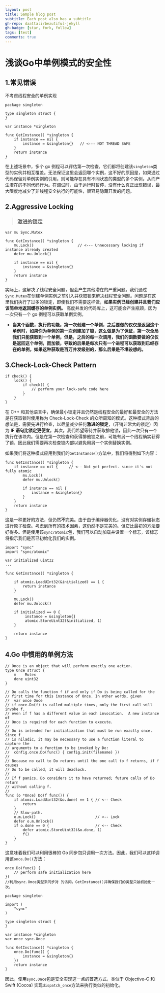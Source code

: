 ```yaml
---
layout: post
title: Sample blog post
subtitle: Each post also has a subtitle
gh-repo: daattali/beautiful-jekyll
gh-badge: [star, fork, follow]
tags: [test]
comments: true
---
```


# 浅谈Go中单例模式的安全性

## 1.常见错误

不考虑线程安全的单例实现

```
package singleton

type singleton struct {
}

var instance *singleton

func GetInstance() *singleton {
	if instance == nil {
		instance = &singleton{}   // <--- NOT THREAD SAFE
	}
	return instance
}
```

在上述场景中，多个 go 例程可以评估第一次检查，它们都将创建该`singleton`类型的实例并相互覆盖。无法保证这里会返回哪个实例，这不好的原因是，如果通过代码保留对单例实例的引用，则可能存在具有不同状态的类型的多个实例，从而产生潜在的不同代码行为。在调试时，由于运行时暂停，没有什么真正出现错误，最大限度地减少了非线程安全执行的可能性，很容易隐藏开发的问题。

## 2.Aggressive Locking

> ### 激进的锁定

```
var mu Sync.Mutex

func GetInstance() *singleton {
    mu.Lock()                    // <--- Unnecessary locking if instance already created
    defer mu.Unlock()

    if instance == nil {
        instance = &singleton{}
    }
    return instance
}
```

实际上，这解决了线程安全问题，但会产生其他潜在的严重问题。我们通过`Sync.Mutex`在创建单例实例之前引入并获取锁来解决线程安全问题。问题是在这里我们执行了过多的锁定，即使我们不需要这样做，**如果实例已经创建并且我们应该简单地返回缓存的单例实例。** 高度并发的代码库上，这可能会产生瓶颈，因为一次只有一个 go 例程可以获取单例实例。

- **当某个函数，执行的功能，第一次创建一个单例，之后要做的仅仅是返回这个单例时，如果你为单例的第一次创建加了锁，这么做是为了保证，第一次全局我们只能获取到一个单例，但是，之后的每一次调用，我们的函数要做的仅仅是返回这个单例，而加锁，导致的后果是每次只有一个进程可以获取到已经存在的单例，如果这种获取是百万并发级别的，那么后果是不堪设想的。**

## 3.Check-Lock-Check Pattern

```
if check() {
    lock() {
        if check() {
            // perform your lock-safe code here
        }
    }
}
```

在 C++ 和其他语言中，确保最小锁定并且仍然是线程安全的最好和最安全的方法是在获取锁时使用称为 Check-Lock-Check 的众所周知的模式。这种模式背后的想法是，需要先进行检查，以尽量减少任何**激进的锁定**，（开销非常大的锁定）因为 **IF 语句比锁定更便宜**。其次，我们希望等待并获取排他锁，因此一次只有一个执行在该块内。但是在第一次检查和获得排他锁之前，可能有另一个线程确实获得了锁，因此我们需要再次检查锁内部以避免用另一个实例替换实例。

如果我们将这种模式应用到我们的`GetInstance()`方法中，我们将得到如下内容：

```
func GetInstance() *singleton {
    if instance == nil {     // <-- Not yet perfect. since it's not fully atomic
        mu.Lock()
        defer mu.Unlock()

        if instance == nil {
            instance = &singleton{}
        }
    }
    return instance
}
```

这是一种更好的方法，但仍然**不**完美。由于由于编译器优化，没有对实例存储状态进行原子检查。考虑到所有的技术因素，这仍然不是完美的。但它比最初的方法要好得多。但是使用该`sync/atomic`包，我们可以自动加载并设置一个标志，该标志将指示我们是否已初始化我们的实例。

```
import "sync"
import "sync/atomic"

var initialized uint32
...

func GetInstance() *singleton {

    if atomic.LoadUInt32(&initialized) == 1 {
		return instance
	}

    mu.Lock()
    defer mu.Unlock()

    if initialized == 0 {
         instance = &singleton{}
         atomic.StoreUint32(&initialized, 1)
    }

    return instance
}
```

## 4.Go 中惯用的单例方法

```
// Once is an object that will perform exactly one action.
type Once struct {
	m    Mutex
	done uint32
}

// Do calls the function f if and only if Do is being called for the
// first time for this instance of Once. In other words, given
// 	var once Once
// if once.Do(f) is called multiple times, only the first call will invoke f,
// even if f has a different value in each invocation.  A new instance of
// Once is required for each function to execute.
//
// Do is intended for initialization that must be run exactly once.  Since f
// is niladic, it may be necessary to use a function literal to capture the
// arguments to a function to be invoked by Do:
// 	config.once.Do(func() { config.init(filename) })
//
// Because no call to Do returns until the one call to f returns, if f causes
// Do to be called, it will deadlock.
//
// If f panics, Do considers it to have returned; future calls of Do return
// without calling f.
//
func (o *Once) Do(f func()) {
	if atomic.LoadUint32(&o.done) == 1 { // <-- Check
		return
	}
	// Slow-path.
	o.m.Lock()                           // <-- Lock
	defer o.m.Unlock()
	if o.done == 0 {                     // <-- Check
		defer atomic.StoreUint32(&o.done, 1)
		f()
	}
}
```

这意味着我们可以利用很棒的 Go 同步包只调用一次方法。因此，我们可以这样调用该`once.Do()`方法：

```
once.Do(func() {
    // perform safe initialization here
})
//利用sync.Once类型来同步对 的访问，GetInstance()并确保我们的类型只被初始化一次。
```

```
package singleton

import (
    "sync"
)

type singleton struct {
}

var instance *singleton
var once sync.Once

func GetInstance() *singleton {
    once.Do(func() {
        instance = &singleton{}
    })
    return instance
}
```

因此，使用`sync.Once`包是安全实现这一点的首选方式，类似于 Objective-C 和 Swift (Cocoa) 实现`dispatch_once`方法来执行类似的初始化。


